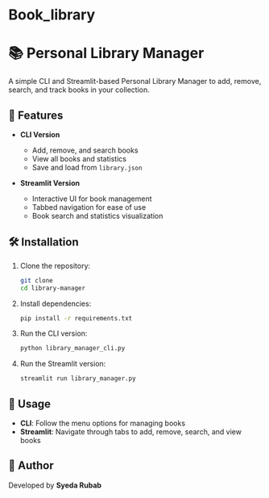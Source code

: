 # Book_library
# 📚 Personal Library Manager  

A simple CLI and Streamlit-based Personal Library Manager to add, remove, search, and track books in your collection.  

## 🚀 Features  
- **CLI Version**  
  - Add, remove, and search books  
  - View all books and statistics  
  - Save and load from `library.json`  

- **Streamlit Version**  
  - Interactive UI for book management  
  - Tabbed navigation for ease of use  
  - Book search and statistics visualization  

## 🛠 Installation  
1. Clone the repository:  
   ```bash
   git clone 
   cd library-manager
   ```  
2. Install dependencies:  
   ```bash
   pip install -r requirements.txt
   ```  
3. Run the CLI version:  
   ```bash
   python library_manager_cli.py
   ```  
4. Run the Streamlit version:  
   ```bash
   streamlit run library_manager.py
   ```  

## 📄 Usage  
- **CLI**: Follow the menu options for managing books  
- **Streamlit**: Navigate through tabs to add, remove, search, and view books  

## 📝 Author  
Developed by **Syeda Rubab**  
